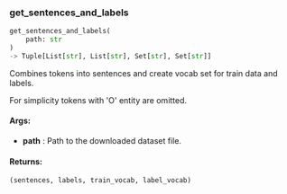 

### get_sentences_and_labels
```python
get_sentences_and_labels(
	path: str
)
-> Tuple[List[str], List[str], Set[str], Set[str]]
```
Combines tokens into sentences and create vocab set for train data and labels.

For simplicity tokens with 'O' entity are omitted.


#### Args:

* **path** :  Path to the downloaded dataset file.

#### Returns:
    (sentences, labels, train_vocab, label_vocab)